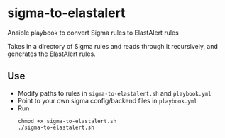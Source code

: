 # sigma-to-elastalert
Ansible playbook to convert Sigma rules to ElastAlert rules

Takes in a directory of Sigma rules and reads through it recursively, and generates the ElastAlert rules.

## Use
* Modify paths to rules in `sigma-to-elastalert.sh` and `playbook.yml`
* Point to your own sigma config/backend files in `playbook.yml`
* Run 
  ```
  chmod +x sigma-to-elastalert.sh
  ./sigma-to-elastalert.sh
  ```
